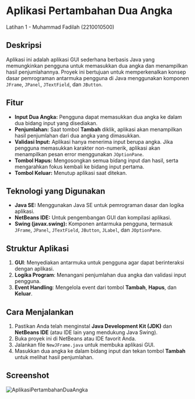 # Aplikasi Pertambahan Dua Angka
Latihan 1 - Muhammad Fadilah (2210010500)

## Deskripsi

Aplikasi ini adalah aplikasi GUI sederhana berbasis Java yang memungkinkan pengguna untuk memasukkan dua angka dan menampilkan hasil penjumlahannya. Proyek ini bertujuan untuk memperkenalkan konsep dasar pemrograman antarmuka pengguna di Java menggunakan komponen `JFrame`, `JPanel`, `JTextField`, dan `JButton`.

## Fitur

- **Input Dua Angka:** Pengguna dapat memasukkan dua angka ke dalam dua bidang input yang disediakan.
- **Penjumlahan:** Saat tombol **Tambah** diklik, aplikasi akan menampilkan hasil penjumlahan dari dua angka yang dimasukkan.
- **Validasi Input:** Aplikasi hanya menerima input berupa angka. Jika pengguna memasukkan karakter non-numerik, aplikasi akan menampilkan pesan error menggunakan `JOptionPane`.
- **Tombol Hapus:** Mengosongkan semua bidang input dan hasil, serta mengarahkan fokus kembali ke bidang input pertama.
- **Tombol Keluar:** Menutup aplikasi saat ditekan.

## Teknologi yang Digunakan

- **Java SE:** Menggunakan Java SE untuk pemrograman dasar dan logika aplikasi.
- **NetBeans IDE:** Untuk pengembangan GUI dan kompilasi aplikasi.
- **Swing (javax.swing):** Komponen antarmuka pengguna, termasuk `JFrame`, `JPanel`, `JTextField`, `JButton`, `JLabel`, dan `JOptionPane`.

## Struktur Aplikasi

1. **GUI**: Menyediakan antarmuka untuk pengguna agar dapat berinteraksi dengan aplikasi.
2. **Logika Program**: Menangani penjumlahan dua angka dan validasi input pengguna.
3. **Event Handling**: Mengelola event dari tombol **Tambah**, **Hapus**, dan **Keluar**.

## Cara Menjalankan

1. Pastikan Anda telah menginstal **Java Development Kit (JDK)** dan **NetBeans IDE** (atau IDE lain yang mendukung Java Swing).
2. Buka proyek ini di NetBeans atau IDE favorit Anda.
3. Jalankan file `NewJFrame.java` untuk membuka aplikasi GUI.
4. Masukkan dua angka ke dalam bidang input dan tekan tombol **Tambah** untuk melihat hasil penjumlahan.

## Screenshot
![AplikasiPertambahanDuaAngka](https://github.com/user-attachments/assets/811c4bc2-e600-4d08-a832-d30e5474a4b2)

